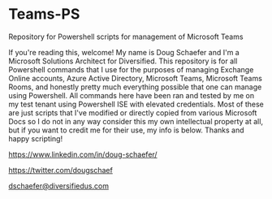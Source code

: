 # Teams-PS
Repository for Powershell scripts for management of Microsoft Teams

If you're reading this, welcome! My name is Doug Schaefer and I'm a Microsoft Solutions Architect for Diversified.  This repository is for all Powershell commands that I use for the purposes of managing Exchange Online accounts, Azure Active Directory, Microsoft Teams, Microsoft Teams Rooms, and honestly pretty much everything possible that one can manage using Powershell.  All commands here have been ran and tested by me on my test tenant using Powershell ISE with elevated credentials.  Most of these are just scripts that I've modified or directly copied from various Microsoft Docs so I do not in any way consider this my own intellectual property at all, but if you want to credit me for their use, my info is below.  Thanks and happy scripting!

https://www.linkedin.com/in/doug-schaefer/

https://twitter.com/dougschaef

dschaefer@diversifiedus.com
